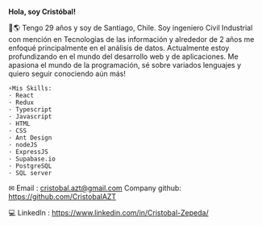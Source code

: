 **Hola, soy Cristóbal!**

🗿🌎 Tengo 29 años y soy de Santiago, Chile. Soy ingeniero Civil Industrial con mención en Tecnologías de las información y alrededor de 2 años me enfoqué principalmente en el análisis de datos. 
Actualmente estoy profundizando en el mundo del desarrollo web y de aplicaciones.
Me apasiona el mundo de la programación, sé sobre variados lenguajes y quiero seguir conociendo aún más! 

```
⚡Mis Skills: 
· React
· Redux
· Typescript
· Javascript  
· HTML
· CSS
· Ant Design
· nodeJS
· ExpressJS
· Supabase.io
· PostgreSQL
· SQL server
```

✉ Email : cristobal.azt@gmail.com
Company github: https://github.com/CristobalAZT

💻 LinkedIn : https://www.linkedin.com/in/Cristobal-Zepeda/
